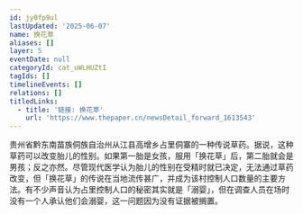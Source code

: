 ```yaml
---
id: jy0fp9ul
lastUpdated: '2025-06-07'
name: 换花草
aliases: []
layer: 5
eventDate: null
categoryId: cat_uWLHUZtI
tagIds: []
timelineEvents: []
relations: []
titledLinks:
  - title: '链接: 换花草'
    url: 'https://www.thepaper.cn/newsDetail_forward_1613543'
---
```

贵州省黔东南苗族侗族自治州从江县高增乡占里侗寨的一种传说草药。据说，这种草药可以改变胎儿的性别。如果第一胎是女孩，服用「换花草」后，第二胎就会是男孩；反之亦然。尽管现代医学认为胎儿的性别在受精时就已决定，无法通过草药改变，但「换花草」的传说在当地流传甚广，并成为该村控制人口数量的主要方法。有不少声音认为占里控制人口的秘密其实就是「溺婴」，但在调查人员在场时没有一个人承认他们会溺婴，这一问题因为没有证据被搁置。
